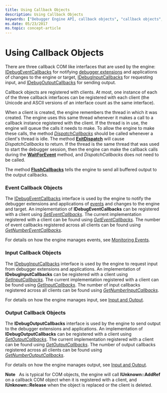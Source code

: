 ```yaml
---
title: Using Callback Objects
description: Using Callback Objects
keywords: ["Debugger Engine API, callback objects", "callback objects", "callback objects, event callbacks", "event callbacks", "callback objects, input callbacks", "input callbacks", "callback objects, output callbacks", "output callbacks"]
ms.date: 05/23/2017
ms.topic: concept-article
---
```


# Using Callback Objects


There are three callback COM like interfaces that are used by the engine: [IDebugEventCallbacks](/windows-hardware/drivers/ddi/dbgeng/nn-dbgeng-idebugeventcallbacks) for notifying [debugger extensions](../debuggercmds/debugger-extensions.md) and applications of changes to the engine or target, [IDebugInputCallbacks](/windows-hardware/drivers/ddi/dbgeng/nn-dbgeng-idebuginputcallbacks) for requesting input, and [IDebugOutputCallbacks](/windows-hardware/drivers/ddi/dbgeng/nn-dbgeng-idebugoutputcallbacks) for sending output.

Callback objects are registered with clients. At most, one instance of each of the three callback interfaces can be registered with each client (the Unicode and ASCII versions of an interface count as the same interface).

When a client is created, the engine remembers the thread in which it was created. The engine uses this same thread whenever it makes a call to a callback instance registered with the client. If the thread is in use, the engine will queue the calls it needs to make. To allow the engine to make these calls, the method [*DispatchCallbacks*](/windows-hardware/drivers/ddi/dbgeng/nf-dbgeng-idebugclient5-dispatchcallbacks) should be called whenever a client's thread is idle. The method [**ExitDispatch**](/windows-hardware/drivers/ddi/dbgeng/nf-dbgeng-idebugclient5-exitdispatch) will cause *DispatchCallbacks* to return. If the thread is the same thread that was used to start the debugger session, then the engine can make the callback calls during the [**WaitForEvent**](/windows-hardware/drivers/ddi/dbgeng/nf-dbgeng-idebugcontrol3-waitforevent) method, and *DispatchCallbacks* does not need to be called.

The method [**FlushCallbacks**](/windows-hardware/drivers/ddi/dbgeng/nf-dbgeng-idebugclient5-flushcallbacks) tells the engine to send all buffered output to the output callbacks.

### <span id="event_callbacks"></span><span id="EVENT_CALLBACKS"></span>Event Callback Objects

The [IDebugEventCallbacks](/windows-hardware/drivers/ddi/dbgeng/nn-dbgeng-idebugeventcallbacks) interface is used by the engine to notify the debugger extensions and applications of [events](events.md#events) and changes to the engine and target. An implementation of **IDebugEventCallbacks** can be registered with a client using [*SetEventCallbacks*](/windows-hardware/drivers/ddi/dbgeng/nf-dbgeng-idebugclient5-seteventcallbacks). The current implementation registered with a client can be found using [*GetEventCallbacks*](/windows-hardware/drivers/ddi/dbgeng/nf-dbgeng-idebugclient5-geteventcallbacks). The number of event callbacks registered across all clients can be found using [*GetNumberEventCallbacks*](/windows-hardware/drivers/ddi/dbgeng/nf-dbgeng-idebugclient5-getnumbereventcallbacks).

For details on how the engine manages events, see [Monitoring Events](monitoring-events.md).

### <span id="input_callbacks"></span><span id="INPUT_CALLBACKS"></span>Input Callback Objects

The [IDebugInputCallbacks](/windows-hardware/drivers/ddi/dbgeng/nn-dbgeng-idebuginputcallbacks) interface is used by the engine to request input from debugger extensions and applications. An implementation of **IDebugInputCallbacks** can be registered with a client using [*SetInputCallbacks*](/windows-hardware/drivers/ddi/dbgeng/nf-dbgeng-idebugclient5-setinputcallbacks). The current implementation registered with a client can be found using [*GetInputCallbacks*](/windows-hardware/drivers/ddi/dbgeng/nf-dbgeng-idebugclient5-getinputcallbacks). The number of input callbacks registered across all clients can be found using [*GetNumberInputCallbacks*](/windows-hardware/drivers/ddi/dbgeng/nf-dbgeng-idebugclient5-getnumberinputcallbacks).

For details on how the engine manages input, see [Input and Output](using-input-and-output.md).

### <span id="output_callbacks"></span><span id="OUTPUT_CALLBACKS"></span>Output Callback Objects

The **IDebugOutputCallbacks** interface is used by the engine to send output to the debugger extensions and applications. An implementation of **IDebugOutputCallbacks** can be registered with a client using [*SetOutputCallbacks*](/windows-hardware/drivers/ddi/dbgeng/nf-dbgeng-idebugclient5-setoutputcallbacks). The current implementation registered with a client can be found using [*GetOutputCallbacks*](/windows-hardware/drivers/ddi/dbgeng/nf-dbgeng-idebugclient5-getoutputcallbacks). The number of output callbacks registered across all clients can be found using [*GetNumberOutputCallbacks*](/windows-hardware/drivers/ddi/dbgeng/nf-dbgeng-idebugclient5-getnumberoutputcallbacks).

For details on how the engine manages output, see [Input and Output](using-input-and-output.md).

**Note**   As is typical for COM objects, the engine will call **IUnknown::AddRef** on a callback COM object when it is registered with a client, and **IUnknown::Release** when the object is replaced or the client is deleted.

 

 

